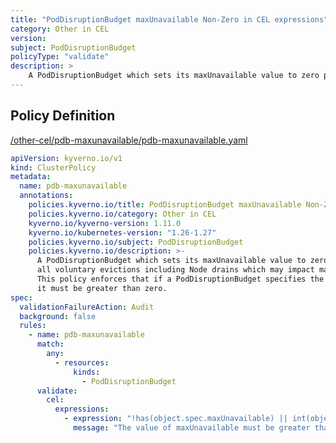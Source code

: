```yaml
---
title: "PodDisruptionBudget maxUnavailable Non-Zero in CEL expressions"
category: Other in CEL
version: 
subject: PodDisruptionBudget
policyType: "validate"
description: >
    A PodDisruptionBudget which sets its maxUnavailable value to zero prevents all voluntary evictions including Node drains which may impact maintenance tasks. This policy enforces that if a PodDisruptionBudget specifies the maxUnavailable field it must be greater than zero.
---
```


## Policy Definition
<a href="https://github.com/kyverno/policies/raw/main//other-cel/pdb-maxunavailable/pdb-maxunavailable.yaml" target="-blank">/other-cel/pdb-maxunavailable/pdb-maxunavailable.yaml</a>

```yaml
apiVersion: kyverno.io/v1
kind: ClusterPolicy
metadata:
  name: pdb-maxunavailable
  annotations:
    policies.kyverno.io/title: PodDisruptionBudget maxUnavailable Non-Zero in CEL expressions
    policies.kyverno.io/category: Other in CEL 
    kyverno.io/kyverno-version: 1.11.0
    kyverno.io/kubernetes-version: "1.26-1.27"
    policies.kyverno.io/subject: PodDisruptionBudget
    policies.kyverno.io/description: >-
      A PodDisruptionBudget which sets its maxUnavailable value to zero prevents
      all voluntary evictions including Node drains which may impact maintenance tasks.
      This policy enforces that if a PodDisruptionBudget specifies the maxUnavailable field
      it must be greater than zero.
spec:
  validationFailureAction: Audit
  background: false
  rules:
    - name: pdb-maxunavailable
      match:
        any:
          - resources:
              kinds:
                - PodDisruptionBudget
      validate:
        cel:
          expressions:
            - expression: "!has(object.spec.maxUnavailable) || int(object.spec.maxUnavailable) > 0"
              message: "The value of maxUnavailable must be greater than zero."


```
